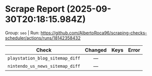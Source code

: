 # Scrape Report (2025-09-30T20:18:15.984Z)

Group: `seo`  |  Run: https://github.com/AlbertoRoca96/scraping-checks-scheduler/actions/runs/18142358432

| Check | Changed | Keys | Error |
|---|:---:|:--|:--|
| `playstation_blog_sitemap_diff` | — |  |  |
| `nintendo_us_news_sitemap_diff` | — |  |  |
